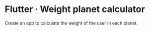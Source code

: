 # Flutter · Weight planet calculator

Create an app to calculate the weight of the user in each planet.
